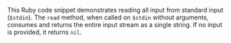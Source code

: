 This Ruby code snippet demonstrates reading all input from standard input (`$stdin`). The `read` method, when called on `$stdin` without arguments, consumes and returns the entire input stream as a single string. If no input is provided, it returns `nil`.



